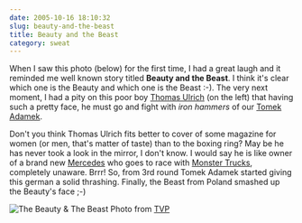 ```yaml
---
date: 2005-10-16 18:10:32
slug: beauty-and-the-beast
title: Beauty and the Beast
category: sweat
---
```


When I saw this photo (below) for the first time, I had a great laugh and it reminded me well known story titled **Beauty and the Beast**. I think it's clear which one is the Beauty and which one is the Beast :-). The very next moment, I had a pity on this poor boy [Thomas Ulrich](http://www.boxrec.com/boxer_display.php?boxer_id=007115) (on the left) that having such a pretty face, he must go and fight with _iron hammers_ of our [Tomek Adamek](http://www.boxrec.com/boxer_display.php?boxer_id=014883).

Don't you think Thomas Ulrich fits better to cover of some magazine for women (or men, that's matter of taste) than to the boxing ring? May be he has never took a look in the mirror, I don't know. I would say he is like owner of a brand new [Mercedes](http://www.mercedes-benz.com) who goes to race with [Monster Trucks](http://www.monstertrucks.net), completely unaware. Brrr!
So, from 3rd round Tomek Adamek started giving this german a solid thrashing. Finally, the Beast from Poland smashed up the Beauty's face ;-)

![The Beauty & The Beast](http://mateusz.loskot.net/gallery/_gallery_albums_store/misc/beauty_and_the_beast.jpg)
Photo from [TVP](http://www.tvp.pl)
